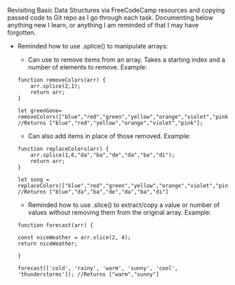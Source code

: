 Revisiting Basic Data Structures via FreeCodeCamp resources and copying passed code to Git repo as I go through each task. Documenting below anything new I learn, or anything I am reminded of that I may have forgotten.

- Reminded how to use .splice() to manipulate arrays:
    - Can use to remove items from an array. Takes a starting index and a number of elements to remove. Example:

    ```
    function removeColors(arr) {
        arr.splice(2,1);
        return arr;
    }
    
    let greenGone= removeColors(["blue","red","green","yellow","orange","violet","pink"]); //Returns ["blue","red","yellow","orange","violet","pink"];
    
    ```

    - Can also add items in place of those removed. Example:

    ```
    function replaceColors(arr) {
        arr.splice(1,6,"da","ba","de","da","ba","di");
        return arr;
    }
    
    let song = replaceColors(["blue","red","green","yellow","orange","violet","pink"]); //Returns ["blue","da","ba","de","da","ba","di"]
    
    ```

    - Reminded how to use .slice() to extract/copy a value or number of values without removing them from the original array. Example:

    ```
    function forecast(arr) {

    const niceWeather = arr.slice(2, 4);
    return niceWeather;

    }

    forecast(['cold', 'rainy', 'warm', 'sunny', 'cool', 'thunderstorms']); //Returns ["warm","sunny"]
    
    ```
